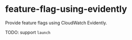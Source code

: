 feature-flag-using-evidently
===

Provide feature flags using CloudWatch Evidently.

TODO: support `launch`
